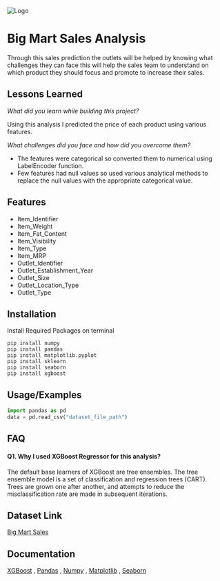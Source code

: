 
![Logo](https://miro.medium.com/max/1400/1*HA5LVUE38Ern5hX2jQGa5A.png)


# Big Mart Sales Analysis

Through this sales prediction the outlets will be helped by knowing what challenges they can face this will help the sales team to understand on which product they should focus and promote to increase their sales. 


## Lessons Learned

_What did you learn while building this project?_

Using this analysis I predicted the price of each product using various features.

_What challenges did you face and how did you overcome them?_

- The features were categorical so converted them to numerical using LabelEncoder function.
- Few features had null values so used various analytical methods to replace the null values with the appropriate categorical value. 
    
## Features

- Item_Identifier              
- Item_Weight                  
- Item_Fat_Content             
- Item_Visibility              
- Item_Type                    
- Item_MRP                     
- Outlet_Identifier            
- Outlet_Establishment_Year    
- Outlet_Size                  
- Outlet_Location_Type         
- Outlet_Type                  

## Installation

Install Required Packages on terminal

```terminal
pip install numpy
pip install pandas
pip install matplotlib.pyplot
pip install sklearn
pip install seaborn
pip install xgboost
```


## Usage/Examples

```python
import pandas as pd
data = pd.read_csv("dataset_file_path")
```


## FAQ

#### Q1. Why I used XGBoost Regressor for this analysis?

The default base learners of XGBoost are tree ensembles. The tree ensemble model is a set of classification and regression trees (CART). 
Trees are grown one after another, and attempts to reduce the misclassification rate are made in subsequent iterations.


## Dataset Link

[Big Mart Sales](https://www.kaggle.com/datasets/mrmorj/big-mart-sales)


## Documentation

[XGBoost](https://xgboost.readthedocs.io/en/stable/python/python_api.html) ,
[Pandas](https://pandas.pydata.org/docs/) ,
[Numpy](https://numpy.org/doc/) ,
[Matplotlib](https://matplotlib.org/stable/index.html) ,
[Seaborn](https://seaborn.pydata.org/)
